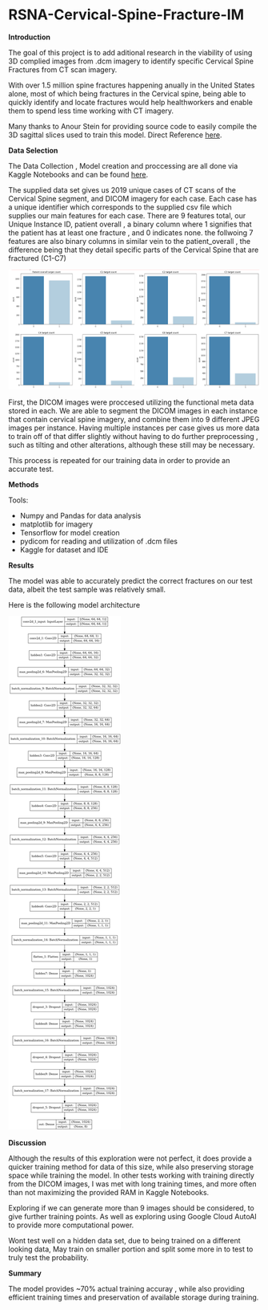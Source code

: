 # RSNA-Cervical-Spine-Fracture-IM

**Introduction**

The goal of this project is to add aditional research in the viability of using 3D complied images from .dcm imagery to identify specific Cervical Spine Fractures from CT scan imagery. 

With over 1.5 million spine fractures happening anually in the United States alone, most of which being fractures in the Cervical spine, being able to quickly identify and locate fractures would help healthworkers and enable them to spend less time working with CT imagery.

Many thanks to Anour Stein for providing source code to easily compile the 3D sagittal slices used to train this model. Direct Reference [here](https://www.kaggle.com/code/anoukstein/simplify-data-by-creating-sagittal-slices "here").

**Data Selection**

The Data Collection , Model creation and proccessing are all done via Kaggle Notebooks and can be found [here](https://www.kaggle.com/ijcmian/rsna-deep-learning/edit "here").

The supplied data set gives us 2019 unique cases of CT scans of the Cervical Spine segment, and DICOM imagery for each case. Each case has a unique identifier which corresponds to the supplied csv file which supplies our main features for each case. There are 9 features total, our Unique Instance ID, patient overall , a binary column where 1 signifies that the patient has at least one fracture , and 0 indicates none. the follwoing 7 features are also binary columns in similar vein to the patient_overall , the difference being that they detail specific parts of the Cervical Spine that are fractured (C1-C7)

![Data Distribution](dataperc.PNG)

First, the DICOM images were proccesed utilizing the functional meta data stored in each. We are able to segment the DICOM images in each instance that contain cervical spine imagery, and combine them into 9 different JPEG images per instance. Having multiple instances per case gives us more data to train off of that differ slightly without having to do further preprocessing , such as tilting and other alterations, although these still may be necessary.

This process is repeated for our training data in order to provide an accurate test.

**Methods**

Tools: 

- Numpy and Pandas for data analysis
- matplotlib for imagery
- Tensorflow for model creation
- pydicom for reading and utilization of .dcm files
- Kaggle for dataset and IDE

**Results**

The model was able to accurately predict the correct fractures on our test data, albeit the test sample was relatively small.

Here is the following model architecture 

![model](model.png)

**Discussion**

Although the results of this exploration were not perfect, it does provide a quicker training method for data of this size, while also preserving storage space while training the model. In other tests working with training directly from the DICOM images, I was met with long training times, and more often than not maximizing the provided RAM in Kaggle Notebooks. 

Exploring if we can generate more than 9 images should be considered, to give further training points. As well as exploring using Google Cloud AutoAI to provide more computational power.

Wont test well on a hidden data set, due to being trained on a different looking data, May train on smaller portion and split some more in to test to truly test the probability.

**Summary**

The model provides ~70% actual training accuray , while also providing efficient training times and preservation of available storage during training.

